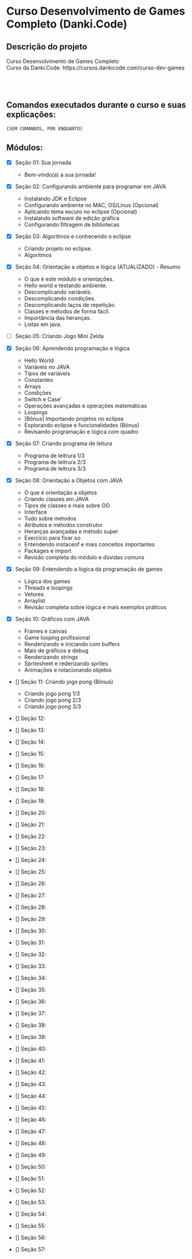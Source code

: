 # Curso Desenvolvimento de Games Completo (Danki.Code)

## Descrição do projeto
<p align="justify">
  Curso Desenvolvimento de Games Completo <br>
  Curso da Danki.Code: https://cursos.dankicode.com/curso-dev-games
</p>

<br><br>
<h2>Comandos executados durante o curso e suas explicações:</h2>

```bash
(SEM COMANDOS, POR ENQUANTO)
```


## Módulos:
- [X] Seção 01: Sua jornada <br>
  - Bem-vindo(a) a sua jornada!

- [X] Seção 02: Configurando ambiente para programar em JAVA <br>
  - Instalando JDK e Eclipse
  - Configurando ambiente no MAC, OS/Linux (Opcional)
  - Aplicando tema escuro no eclipse (Opcional)
  - Instalando software de edição gráfica
  - Configurando filtragem de bibliotecas
    
- [X] Seção 03: Algoritmos e conhecendo o eclipse<br>
  - Criando projeto no eclipse.
  - Algoritmos

- [X] Seção 04: Orientação a objetos e lógica (ATUALIZADO) - Resumo<br>
  - O que é este módulo e orientações.
  - Hello world e testando ambiente.
  - Descomplicando variáveis.
  - Descomplicando condições.
  - Descomplicando laços de repetição.
  - Classes e métodos de forma fácil.
  - Importância das heranças.
  - Listas em java.

- [ ] Seção 05: Criando Jogo Mini Zelda<br>

- [X] Seção 06: Aprendendo programação e lógica<br>
  - Hello World
  - Variáveis no JAVA
  - Tipos de variáveis
  - Constantes
  - Arrays
  - Condições
  - Switch e Case'
  - Operações avançadas e operações matemáticas
  - Loopings
  - [Bônus] Importando projetos no eclipse
  - Explorando eclipse e funcionalidades (Bônus)
  - Revisando programação e lógica com quadro


- [X] Seção 07: Criando programa de leitura<br>
  - Programa de leitrura 1/3
  - Programa de leitrura 2/3
  - Programa de leitrura 3/3

- [X] Seção 08: Orientação a Objetos com JAVA<br>
  - O que é orientação a objetos
  - Criando classes em JAVA
  - Tipos de classes e mais sobre OO
  - Interface
  - Tudo sobre métodos
  - Atributos e métodos construtor
  - Heranças avançadas e método super
  - Exercício para fixar oo
  - Entendendo instaceof e mais conceitos importantes
  - Packages e import
  - Revisão completa do módulo e dúvidas comuns

- [X] Seção 09: Entendendo a lógica da programação de games<br>
  - Lógica dos games
  - Threads e loopings
  - Vetores
  - Arraylist
  - Revisão completa sobre lógica e mais exemplos práticos

- [X] Seção 10: Gráficos com JAVA<br>
  - Frames e canvas
  - Game looping profissional
  - Renderizando e iniciando com buffers
  - Mais de gráficos e debug
  - Renderizando strings
  - Spritesheet e rederizando sprites
  - Animações e rotacionando objetos

- [] Seção 11: Criando jogo pong (Bônus)<br>
  - Criando jogo pong 1/3
  - Criando jogo pong 2/3
  - Criando jogo pong 3/3

- [] Seção 12: <br>
- [] Seção 13: <br>
- [] Seção 14: <br>
- [] Seção 15: <br>
- [] Seção 16: <br>
- [] Seção 17: <br>
- [] Seção 18: <br>
- [] Seção 19: <br>
- [] Seção 20: <br>
- [] Seção 21: <br>
- [] Seção 22: <br>
- [] Seção 23: <br>
- [] Seção 24: <br>
- [] Seção 25: <br>
- [] Seção 26: <br>
- [] Seção 27: <br>
- [] Seção 28: <br>
- [] Seção 29: <br>
- [] Seção 30: <br>
- [] Seção 31: <br>
- [] Seção 32: <br>
- [] Seção 33: <br>
- [] Seção 34: <br>
- [] Seção 35: <br>
- [] Seção 36: <br>
- [] Seção 37: <br>
- [] Seção 38: <br>
- [] Seção 39: <br>
- [] Seção 40: <br>
- [] Seção 41: <br>
- [] Seção 42: <br>
- [] Seção 43: <br>
- [] Seção 44: <br>
- [] Seção 45: <br>
- [] Seção 46: <br>
- [] Seção 47: <br>
- [] Seção 48: <br>
- [] Seção 49: <br>
- [] Seção 50: <br>
- [] Seção 51: <br>
- [] Seção 52: <br>
- [] Seção 53: <br>
- [] Seção 54: <br>
- [] Seção 55: <br>
- [] Seção 56: <br>
- [] Seção 57: <br>
